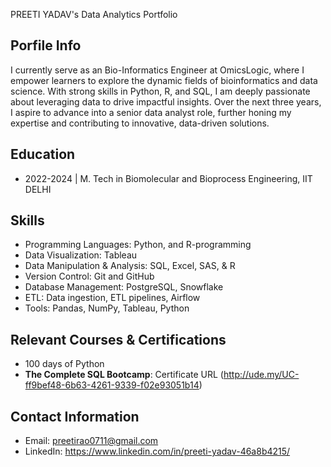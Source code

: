 PREETI YADAV's Data Analytics Portfolio

## Porfile Info
I currently serve as an Bio-Informatics Engineer at OmicsLogic, where I empower learners to explore the dynamic fields of bioinformatics and data science. 
With strong skills in Python, R, and SQL, I am deeply passionate about leveraging data to drive impactful insights. Over the next three years, I aspire to advance into a senior data analyst role, further honing my expertise and contributing to innovative, data-driven solutions.

## Education
- 2022-2024 | M. Tech in Biomolecular and Bioprocess Engineering, IIT DELHI

## Skills
- Programming Languages: Python, and R-programming 		
- Data Visualization: Tableau
- Data Manipulation & Analysis: SQL, Excel, SAS, & R
- Version Control: Git and GitHub
- Database Management: PostgreSQL, Snowflake
- ETL: Data ingestion, ETL pipelines, Airflow
- Tools: Pandas, NumPy, Tableau, Python

## Relevant Courses & Certifications
- 100 days of Python
- **The Complete SQL Bootcamp**: Certificate URL (http://ude.my/UC-ff9bef48-6b63-4261-9339-f02e93051b14)

## Contact Information
- Email: preetirao0711@gmail.com
- LinkedIn: https://www.linkedin.com/in/preeti-yadav-46a8b4215/
